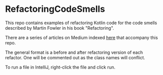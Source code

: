 # RefactoringCodeSmells
This repo contains examples of refactoring Kotlin code for the code smells described by Martin Fowler in his book "Refactoring".

There are a series of articles on Medium indexed [here](https://philliptjohnson.medium.com/refactoring-code-smells-in-kotlin-db697ba980b2) that accompany this repo.

The general format is a before and after refactoring version of each refactor. One will be commented out as the class names will conflict.

To run a file in IntelliJ, right-click the file and click run.
